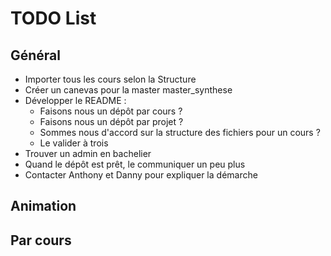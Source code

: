 # TODO List

## Général
* Importer tous les cours selon la Structure
* Créer un canevas pour la master master_synthese
* Développer le README :
  * Faisons nous un dépôt par cours ?
  * Faisons nous un dépôt par projet ?
  * Sommes nous d'accord sur la structure des fichiers pour un cours ?
  * Le valider à trois
* Trouver un admin en bachelier
* Quand le dépôt est prêt, le communiquer un peu plus
* Contacter Anthony et Danny pour expliquer la démarche

## Animation

## Par cours
